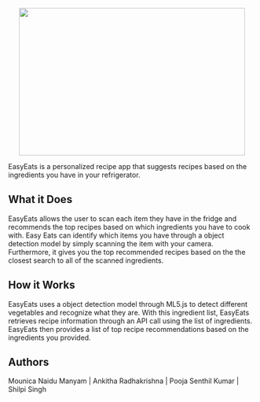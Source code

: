 <p align="center">
  <img width="460" height="300" src="https://i.imgur.com/ltNNDqT.png">
</p>
EasyEats is a personalized recipe app that suggests recipes based on the ingredients you have in your refrigerator. 

## What it Does
EasyEats allows the user to scan each item they have in the fridge and recommends the top recipes based on which ingredients you have to cook with. Easy Eats can identify which items you have through a object detection model by simply scanning the item with your camera. Furthermore, it gives you the top recommended recipes based on the the closest search to all of the scanned ingredients.

## How it Works
EasyEats uses a object detection model through ML5.js to detect different vegetables and recognize what they are. With this ingredient list, EasyEats retrieves recipe information through an API call using the list of ingredients. EasyEats then provides a list of top recipe recommendations based on the ingredients you provided. 


## Authors
Mounica Naidu Manyam |
Ankitha Radhakrishna |
Pooja Senthil Kumar |
Shilpi Singh
 



